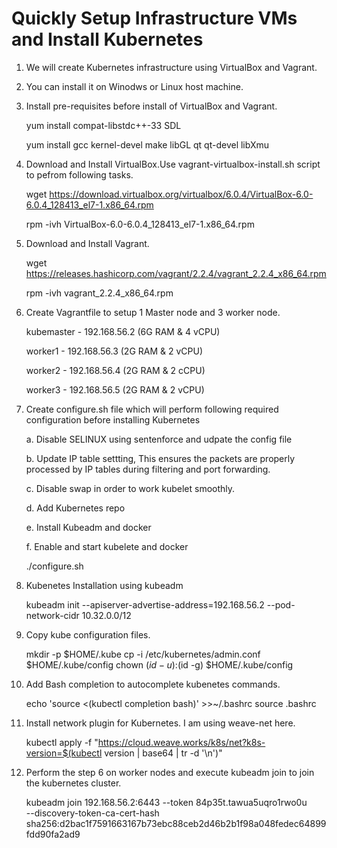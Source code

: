 

# Quickly Setup Infrastructure VMs and Install Kubernetes

1.	We will create Kubernetes infrastructure using VirtualBox and Vagrant.

2.	You can install it on Winodws or Linux host machine.

3.	Install pre-requisites before install of VirtualBox and Vagrant.

    yum install compat-libstdc++-33 SDL
    
    yum install gcc kernel-devel make libGL qt qt-devel libXmu
    
4.	Download and Install VirtualBox.Use vagrant-virtualbox-install.sh script to pefrom following tasks.

    wget https://download.virtualbox.org/virtualbox/6.0.4/VirtualBox-6.0-6.0.4_128413_el7-1.x86_64.rpm
    
    rpm -ivh VirtualBox-6.0-6.0.4_128413_el7-1.x86_64.rpm
    
5.	Download and Install Vagrant.

    wget https://releases.hashicorp.com/vagrant/2.2.4/vagrant_2.2.4_x86_64.rpm
    
    rpm -ivh vagrant_2.2.4_x86_64.rpm
  
6. Create Vagrantfile to setup 1 Master node and 3 worker node.

    kubemaster - 192.168.56.2 (6G RAM & 4 vCPU)
    
    worker1    - 192.168.56.3 (2G RAM & 2 vCPU)
    
    worker2    - 192.168.56.4 (2G RAM & 2 cCPU)
    
    worker3    - 192.168.56.5 (2G RAM & 2 vCPU)

6. Create configure.sh file which will perform following required configuration before installing Kubernetes

    a. Disable SELINUX using sentenforce and udpate the config file
    
    b. Update IP table settting, This ensures the packets are properly processed by IP tables during filtering and port forwarding.
    
    c. Disable swap in order to work kubelet smoothly.
    
    d. Add Kubernetes repo
    
    e. Install Kubeadm and docker
    
    f. Enable and start kubelete and docker

    ./configure.sh
     
 7. Kubenetes Installation using kubeadm 
 
    kubeadm init --apiserver-advertise-address=192.168.56.2 --pod-network-cidr 10.32.0.0/12
    
 8. Copy kube configuration files.
 
     mkdir -p $HOME/.kube
     cp -i /etc/kubernetes/admin.conf $HOME/.kube/config
     chown $(id -u):$(id -g) $HOME/.kube/config
     
  9. Add Bash completion to autocomplete kubenetes commands.
  
      echo 'source <(kubectl completion bash)' >>~/.bashrc 
      source .bashrc
      
  10. Install network plugin for Kubernetes. I am using weave-net here.
  
       kubectl apply -f "https://cloud.weave.works/k8s/net?k8s-version=$(kubectl version | base64 | tr -d '\n')"
       
  11. Perform the step 6 on worker nodes and execute kubeadm join to join the kubernetes cluster.
  
      kubeadm join 192.168.56.2:6443 --token 84p35t.tawua5uqro1rwo0u \
    --discovery-token-ca-cert-hash sha256:d2bac1f7591663167b73ebc88ceb2d46b2b1f98a048fedec64899fdd90fa2ad9
  
      
